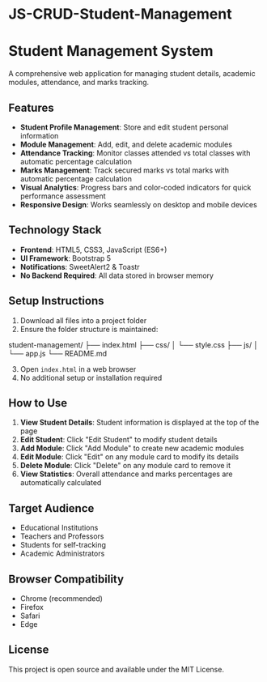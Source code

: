 # JS-CRUD-Student-Management
# Student Management System

A comprehensive web application for managing student details, academic modules, attendance, and marks tracking.

## Features

- **Student Profile Management**: Store and edit student personal information
- **Module Management**: Add, edit, and delete academic modules
- **Attendance Tracking**: Monitor classes attended vs total classes with automatic percentage calculation
- **Marks Management**: Track secured marks vs total marks with automatic percentage calculation
- **Visual Analytics**: Progress bars and color-coded indicators for quick performance assessment
- **Responsive Design**: Works seamlessly on desktop and mobile devices

## Technology Stack

- **Frontend**: HTML5, CSS3, JavaScript (ES6+)
- **UI Framework**: Bootstrap 5
- **Notifications**: SweetAlert2 & Toastr
- **No Backend Required**: All data stored in browser memory

## Setup Instructions

1. Download all files into a project folder
2. Ensure the folder structure is maintained:

student-management/
├── index.html
├── css/
│ └── style.css
├── js/
│ └── app.js
└── README.md


3. Open `index.html` in a web browser
4. No additional setup or installation required

## How to Use

1. **View Student Details**: Student information is displayed at the top of the page
2. **Edit Student**: Click "Edit Student" to modify student details
3. **Add Module**: Click "Add Module" to create new academic modules
4. **Edit Module**: Click "Edit" on any module card to modify its details
5. **Delete Module**: Click "Delete" on any module card to remove it
6. **View Statistics**: Overall attendance and marks percentages are automatically calculated

## Target Audience

- Educational Institutions
- Teachers and Professors
- Students for self-tracking
- Academic Administrators

## Browser Compatibility

- Chrome (recommended)
- Firefox
- Safari
- Edge

## License

This project is open source and available under the MIT License.